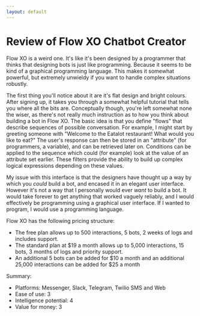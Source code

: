 ```yaml
---
layout: default
---
```



Review of Flow XO Chatbot Creator
=================================

Flow XO is a weird one. It's like it's been designed by a programmer
that thinks that designing bots is just like programming. Because it
seems to be kind of a graphical programming language. This makes it
somewhat powerful, but extremely unwieldy if you want to handle
complex situations robustly.

The first thing you'll notice about it are it's flat design and bright
colours. After signing up, it takes you through a somewhat helpful
tutorial that tells you where all the bits are. Conceptually though,
you're left somewhat none the wiser, as there's not really much
instruction as to how you think about building a bot in Flow XO. The
basic idea is that you define "flows" that describe sequences of
possible conversation. For example, I might start by greeting someone
with "Welcome to the Eatalot restaurant! What would you like to eat?"
The user's response can then be stored in an "attribute" (for
programmers, a variable), and can be retrieved later on. Conditions
can be applied to the sequence which could (for example) look at the
value of an attribute set earlier. These filters provide the ability
to build up complex logical expressions depending on these values.

My issue with this interface is that the designers have thought up a
way by which you _could_ build a bot, and encased it in an elegant
user interface. However it's not a way that I personally would ever
_want_ to build a bot. It would take forever to get anything that
worked vaguely reliably, and I would effectively be programming using
a graphical user interface. If I wanted to program, I would use a
programming language.

Flow XO has the following pricing structure:

 - The free plan allows up to 500 interactions, 5 bots, 2 weeks of
   logs and includes support.
 - The standard plan at $19 a month allows up to 5,000 interactions,
   15 bots, 3 months of logs and priority support.
 - An additional 5 bots can be added for $10 a month and an additional
   25,000 interactions can be added for $25 a month

Summary:

 - Platforms: Messenger, Slack, Telegram, Twilio SMS and Web
 - Ease of use: 3
 - Intelligence potential: 4
 - Value for money: 3
